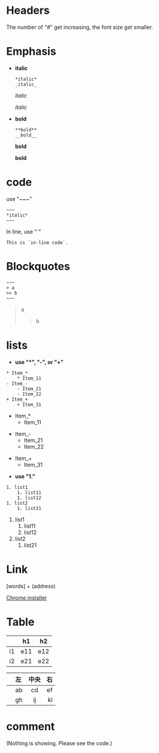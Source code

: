 # Headers
The number of "#" get increasing, the font size get smaller.  

# Emphasis
- **italic**

    ~~~
    *italic*
    _italic_
    ~~~

    *italic*
    
    _italic_

- **bold**

    ~~~
    **bold**
    __bold__
    ~~~

    **bold**

    __bold__


# code
use "~~~"

    ~~~
    *italic*
    ~~~

In line, use "`"

    This is `in-line code`.


# Blockquotes
    ~~~
    > a
    >> b
    ~~~

> a
>> b

# lists
- **use "*", "-", or "+"**
~~~
* Item_*
    * Item_11
- Item_-
    - Item_21
    - Item_22
+ Item_+
    + Item_31
~~~

* Item_*
    * Item_11
- Item_-
    - Item_21
    - Item_22
+ Item_+
    + Item_31


- **use "1."**
~~~
1. list1
    1. list11
    1. list12
1. list2
    1. list21
~~~

1. list1
    1. list11
    1. list12
1. list2
    1. list21


# Link
[words] + (address)

[Chrome installer](https://www.google.com/intl/ja_jp/chrome/)

# Table

|  | h1 | h2 |
---|---|---
i1 | e11 | e12
i2 | e21 | e22

|  | 左 | 中央 | 右 |
---|:---|:---:|---:
||ab|cd|ef|
||gh|ij|kl| 


# comment
(Nothing is showing. Please see the code.)

[comment]: # (This is comment)

